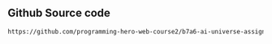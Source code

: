 ## Github Source code
```diff
https://github.com/programming-hero-web-course2/b7a6-ai-universe-assignment-redwan100
```

